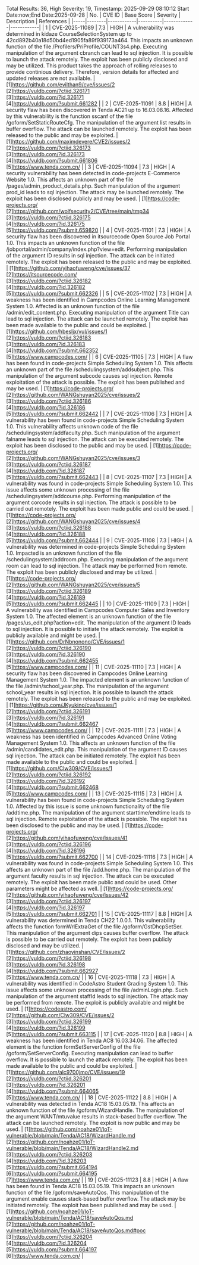 Total Results: 36, High Severity: 19, Timestamp: 2025-09-29 08:10:12
Start Date:now;End Date:2025-09-28
| No. | CVE ID | Base Score | Severity | Description | References |
|-----|--------|------------|----------|-------------|------------|
| 1 | CVE-2025-11089 | 7.3  | HIGH | A vulnerability was determined in kidaze CourseSelectionSystem up to 42cd892b40a18d50bd4ed1905fa89f939173a464. This impacts an unknown function of the file /Profilers/PriProfile/COUNT3s4.php. Executing manipulation of the argument cbranch can lead to sql injection. It is possible to launch the attack remotely. The exploit has been publicly disclosed and may be utilized. This product takes the approach of rolling releases to provide continious delivery. Therefore, version details for affected and updated releases are not available. | [1]https://github.com/evilthan9/cve/issues/2<br>[2]https://vuldb.com/?ctiid.326171<br>[3]https://vuldb.com/?id.326171<br>[4]https://vuldb.com/?submit.661282 |
| 2 | CVE-2025-11091 | 8.8  | HIGH | A security flaw has been discovered in Tenda AC21 up to 16.03.08.16. Affected by this vulnerability is the function sscanf of the file /goform/SetStaticRouteCfg. The manipulation of the argument list results in buffer overflow. The attack can be launched remotely. The exploit has been released to the public and may be exploited. | [1]https://github.com/maximdevere/CVE2/issues/2<br>[2]https://vuldb.com/?ctiid.326173<br>[3]https://vuldb.com/?id.326173<br>[4]https://vuldb.com/?submit.661806<br>[5]https://www.tenda.com.cn/ |
| 3 | CVE-2025-11094 | 7.3  | HIGH | A security vulnerability has been detected in code-projects E-Commerce Website 1.0. This affects an unknown part of the file /pages/admin_product_details.php. Such manipulation of the argument prod_id leads to sql injection. The attack may be launched remotely. The exploit has been disclosed publicly and may be used. | [1]https://code-projects.org/<br>[2]https://github.com/wolfsecurity2/CVE/tree/main/tmp34<br>[3]https://vuldb.com/?ctiid.326175<br>[4]https://vuldb.com/?id.326175<br>[5]https://vuldb.com/?submit.659820 |
| 4 | CVE-2025-11101 | 7.3  | HIGH | A security flaw has been discovered in itsourcecode Open Source Job Portal 1.0. This impacts an unknown function of the file /jobportal/admin/company/index.php?view=edit. Performing manipulation of the argument ID results in sql injection. The attack can be initiated remotely. The exploit has been released to the public and may be exploited. | [1]https://github.com/yihaofuweng/cve/issues/37<br>[2]https://itsourcecode.com/<br>[3]https://vuldb.com/?ctiid.326182<br>[4]https://vuldb.com/?id.326182<br>[5]https://vuldb.com/?submit.662326 |
| 5 | CVE-2025-11102 | 7.3  | HIGH | A weakness has been identified in Campcodes Online Learning Management System 1.0. Affected is an unknown function of the file /admin/edit_content.php. Executing manipulation of the argument Title can lead to sql injection. The attack can be launched remotely. The exploit has been made available to the public and could be exploited. | [1]https://github.com/hbesljx/vul/issues/1<br>[2]https://vuldb.com/?ctiid.326183<br>[3]https://vuldb.com/?id.326183<br>[4]https://vuldb.com/?submit.662352<br>[5]https://www.campcodes.com/ |
| 6 | CVE-2025-11105 | 7.3  | HIGH | A flaw has been found in code-projects Simple Scheduling System 1.0. This affects an unknown part of the file /schedulingsystem/addsubject.php. This manipulation of the argument subcode causes sql injection. Remote exploitation of the attack is possible. The exploit has been published and may be used. | [1]https://code-projects.org/<br>[2]https://github.com/WANGshuyan2025/cve/issues/2<br>[3]https://vuldb.com/?ctiid.326186<br>[4]https://vuldb.com/?id.326186<br>[5]https://vuldb.com/?submit.662442 |
| 7 | CVE-2025-11106 | 7.3  | HIGH | A vulnerability has been found in code-projects Simple Scheduling System 1.0. This vulnerability affects unknown code of the file /schedulingsystem/addfaculty.php. Such manipulation of the argument falname leads to sql injection. The attack can be executed remotely. The exploit has been disclosed to the public and may be used. | [1]https://code-projects.org/<br>[2]https://github.com/WANGshuyan2025/cve/issues/3<br>[3]https://vuldb.com/?ctiid.326187<br>[4]https://vuldb.com/?id.326187<br>[5]https://vuldb.com/?submit.662443 |
| 8 | CVE-2025-11107 | 7.3  | HIGH | A vulnerability was found in code-projects Simple Scheduling System 1.0. This issue affects some unknown processing of the file /schedulingsystem/addcourse.php. Performing manipulation of the argument corcode results in sql injection. The attack is possible to be carried out remotely. The exploit has been made public and could be used. | [1]https://code-projects.org/<br>[2]https://github.com/WANGshuyan2025/cve/issues/4<br>[3]https://vuldb.com/?ctiid.326188<br>[4]https://vuldb.com/?id.326188<br>[5]https://vuldb.com/?submit.662444 |
| 9 | CVE-2025-11108 | 7.3  | HIGH | A vulnerability was determined in code-projects Simple Scheduling System 1.0. Impacted is an unknown function of the file /schedulingsystem/addroom.php. Executing manipulation of the argument room can lead to sql injection. The attack may be performed from remote. The exploit has been publicly disclosed and may be utilized. | [1]https://code-projects.org/<br>[2]https://github.com/WANGshuyan2025/cve/issues/5<br>[3]https://vuldb.com/?ctiid.326189<br>[4]https://vuldb.com/?id.326189<br>[5]https://vuldb.com/?submit.662445 |
| 10 | CVE-2025-11109 | 7.3  | HIGH | A vulnerability was identified in Campcodes Computer Sales and Inventory System 1.0. The affected element is an unknown function of the file /pages/us_edit.php?action=edit. The manipulation of the argument ID leads to sql injection. It is possible to initiate the attack remotely. The exploit is publicly available and might be used. | [1]https://github.com/DrNbnonono/CVE/issues/1<br>[2]https://vuldb.com/?ctiid.326190<br>[3]https://vuldb.com/?id.326190<br>[4]https://vuldb.com/?submit.662455<br>[5]https://www.campcodes.com/ |
| 11 | CVE-2025-11110 | 7.3  | HIGH | A security flaw has been discovered in Campcodes Online Learning Management System 1.0. The impacted element is an unknown function of the file /admin/school_year.php. The manipulation of the argument school_year results in sql injection. It is possible to launch the attack remotely. The exploit has been released to the public and may be exploited. | [1]https://github.com/JKyukino/cve/issues/1<br>[2]https://vuldb.com/?ctiid.326191<br>[3]https://vuldb.com/?id.326191<br>[4]https://vuldb.com/?submit.662467<br>[5]https://www.campcodes.com/ |
| 12 | CVE-2025-11111 | 7.3  | HIGH | A weakness has been identified in Campcodes Advanced Online Voting Management System 1.0. This affects an unknown function of the file /admin/candidates_edit.php. This manipulation of the argument ID causes sql injection. The attack can be initiated remotely. The exploit has been made available to the public and could be exploited. | [1]https://github.com/Clw309/CVE/issues/1<br>[2]https://vuldb.com/?ctiid.326192<br>[3]https://vuldb.com/?id.326192<br>[4]https://vuldb.com/?submit.662468<br>[5]https://www.campcodes.com/ |
| 13 | CVE-2025-11115 | 7.3  | HIGH | A vulnerability has been found in code-projects Simple Scheduling System 1.0. Affected by this issue is some unknown functionality of the file /addtime.php. The manipulation of the argument starttime/endtime leads to sql injection. Remote exploitation of the attack is possible. The exploit has been disclosed to the public and may be used. | [1]https://code-projects.org/<br>[2]https://github.com/yihaofuweng/cve/issues/41<br>[3]https://vuldb.com/?ctiid.326196<br>[4]https://vuldb.com/?id.326196<br>[5]https://vuldb.com/?submit.662700 |
| 14 | CVE-2025-11116 | 7.3  | HIGH | A vulnerability was found in code-projects Simple Scheduling System 1.0. This affects an unknown part of the file /add.home.php. The manipulation of the argument faculty results in sql injection. The attack can be executed remotely. The exploit has been made public and could be used. Other parameters might be affected as well. | [1]https://code-projects.org/<br>[2]https://github.com/yihaofuweng/cve/issues/42<br>[3]https://vuldb.com/?ctiid.326197<br>[4]https://vuldb.com/?id.326197<br>[5]https://vuldb.com/?submit.662701 |
| 15 | CVE-2025-11117 | 8.8  | HIGH | A vulnerability was determined in Tenda CH22 1.0.0.1. This vulnerability affects the function formWrlExtraGet of the file /goform/GstDhcpSetSer. This manipulation of the argument dips causes buffer overflow. The attack is possible to be carried out remotely. The exploit has been publicly disclosed and may be utilized. | [1]https://github.com/zhaoyinshan/CVE/issues/2<br>[2]https://vuldb.com/?ctiid.326198<br>[3]https://vuldb.com/?id.326198<br>[4]https://vuldb.com/?submit.662927<br>[5]https://www.tenda.com.cn/ |
| 16 | CVE-2025-11118 | 7.3  | HIGH | A vulnerability was identified in CodeAstro Student Grading System 1.0. This issue affects some unknown processing of the file /adminLogin.php. Such manipulation of the argument staffId leads to sql injection. The attack may be performed from remote. The exploit is publicly available and might be used. | [1]https://codeastro.com/<br>[2]https://github.com/Clw309/CVE/issues/2<br>[3]https://vuldb.com/?ctiid.326199<br>[4]https://vuldb.com/?id.326199<br>[5]https://vuldb.com/?submit.663115 |
| 17 | CVE-2025-11120 | 8.8  | HIGH | A weakness has been identified in Tenda AC8 16.03.34.06. The affected element is the function formSetServerConfig of the file /goform/SetServerConfig. Executing manipulation can lead to buffer overflow. It is possible to launch the attack remotely. The exploit has been made available to the public and could be exploited. | [1]https://github.com/alc9700jmo/CVE/issues/19<br>[2]https://vuldb.com/?ctiid.326201<br>[3]https://vuldb.com/?id.326201<br>[4]https://vuldb.com/?submit.664065<br>[5]https://www.tenda.com.cn/ |
| 18 | CVE-2025-11122 | 8.8  | HIGH | A vulnerability was detected in Tenda AC18 15.03.05.19. This affects an unknown function of the file /goform/WizardHandle. The manipulation of the argument WANT/mtuvalue results in stack-based buffer overflow. The attack can be launched remotely. The exploit is now public and may be used. | [1]https://github.com/noahze01/IoT-vulnerable/blob/main/Tenda/AC18/WizardHandle.md<br>[2]https://github.com/noahze01/IoT-vulnerable/blob/main/Tenda/AC18/WizardHandle2.md<br>[3]https://vuldb.com/?ctiid.326203<br>[4]https://vuldb.com/?id.326203<br>[5]https://vuldb.com/?submit.664194<br>[6]https://vuldb.com/?submit.664195<br>[7]https://www.tenda.com.cn/ |
| 19 | CVE-2025-11123 | 8.8  | HIGH | A flaw has been found in Tenda AC18 15.03.05.19. This impacts an unknown function of the file /goform/saveAutoQos. This manipulation of the argument enable causes stack-based buffer overflow. The attack may be initiated remotely. The exploit has been published and may be used. | [1]https://github.com/noahze01/IoT-vulnerable/blob/main/Tenda/AC18/saveAutoQos.md<br>[2]https://github.com/noahze01/IoT-vulnerable/blob/main/Tenda/AC18/saveAutoQos.md#poc<br>[3]https://vuldb.com/?ctiid.326204<br>[4]https://vuldb.com/?id.326204<br>[5]https://vuldb.com/?submit.664197<br>[6]https://www.tenda.com.cn/ |
